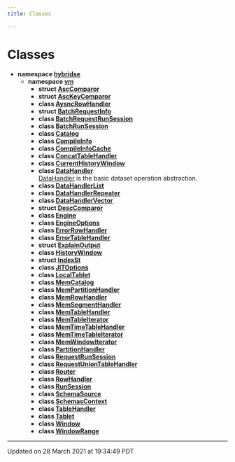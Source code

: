```yaml
---
title: Classes

---
```


# Classes




* **namespace [hybridse](/hybridse/usage/api/markdownNamespaces/namespacehybridse.md)** 
    * **namespace [vm](/hybridse/usage/api/markdownNamespaces/namespacehybridse_1_1vm.md)** 
        * **struct [AscComparor](/hybridse/usage/api/markdownClasses/structhybridse_1_1vm_1_1_asc_comparor.md)** 
        * **struct [AscKeyComparor](/hybridse/usage/api/markdownClasses/structhybridse_1_1vm_1_1_asc_key_comparor.md)** 
        * **class [AysncRowHandler](/hybridse/usage/api/markdownClasses/classhybridse_1_1vm_1_1_aysnc_row_handler.md)** 
        * **struct [BatchRequestInfo](/hybridse/usage/api/markdownClasses/structhybridse_1_1vm_1_1_batch_request_info.md)** 
        * **class [BatchRequestRunSession](/hybridse/usage/api/markdownClasses/classhybridse_1_1vm_1_1_batch_request_run_session.md)** 
        * **class [BatchRunSession](/hybridse/usage/api/markdownClasses/classhybridse_1_1vm_1_1_batch_run_session.md)** 
        * **class [Catalog](/hybridse/usage/api/markdownClasses/classhybridse_1_1vm_1_1_catalog.md)** 
        * **class [CompileInfo](/hybridse/usage/api/markdownClasses/classhybridse_1_1vm_1_1_compile_info.md)** 
        * **class [CompileInfoCache](/hybridse/usage/api/markdownClasses/classhybridse_1_1vm_1_1_compile_info_cache.md)** 
        * **class [ConcatTableHandler](/hybridse/usage/api/markdownClasses/classhybridse_1_1vm_1_1_concat_table_handler.md)** 
        * **class [CurrentHistoryWindow](/hybridse/usage/api/markdownClasses/classhybridse_1_1vm_1_1_current_history_window.md)** 
        * **class [DataHandler](/hybridse/usage/api/markdownClasses/classhybridse_1_1vm_1_1_data_handler.md)** <br>[DataHandler]() is the basic dataset operation abstraction. 
        * **class [DataHandlerList](/hybridse/usage/api/markdownClasses/classhybridse_1_1vm_1_1_data_handler_list.md)** 
        * **class [DataHandlerRepeater](/hybridse/usage/api/markdownClasses/classhybridse_1_1vm_1_1_data_handler_repeater.md)** 
        * **class [DataHandlerVector](/hybridse/usage/api/markdownClasses/classhybridse_1_1vm_1_1_data_handler_vector.md)** 
        * **struct [DescComparor](/hybridse/usage/api/markdownClasses/structhybridse_1_1vm_1_1_desc_comparor.md)** 
        * **class [Engine](/hybridse/usage/api/markdownClasses/classhybridse_1_1vm_1_1_engine.md)** 
        * **class [EngineOptions](/hybridse/usage/api/markdownClasses/classhybridse_1_1vm_1_1_engine_options.md)** 
        * **class [ErrorRowHandler](/hybridse/usage/api/markdownClasses/classhybridse_1_1vm_1_1_error_row_handler.md)** 
        * **class [ErrorTableHandler](/hybridse/usage/api/markdownClasses/classhybridse_1_1vm_1_1_error_table_handler.md)** 
        * **struct [ExplainOutput](/hybridse/usage/api/markdownClasses/structhybridse_1_1vm_1_1_explain_output.md)** 
        * **class [HistoryWindow](/hybridse/usage/api/markdownClasses/classhybridse_1_1vm_1_1_history_window.md)** 
        * **struct [IndexSt](/hybridse/usage/api/markdownClasses/structhybridse_1_1vm_1_1_index_st.md)** 
        * **class [JITOptions](/hybridse/usage/api/markdownClasses/classhybridse_1_1vm_1_1_j_i_t_options.md)** 
        * **class [LocalTablet](/hybridse/usage/api/markdownClasses/classhybridse_1_1vm_1_1_local_tablet.md)** 
        * **class [MemCatalog](/hybridse/usage/api/markdownClasses/classhybridse_1_1vm_1_1_mem_catalog.md)** 
        * **class [MemPartitionHandler](/hybridse/usage/api/markdownClasses/classhybridse_1_1vm_1_1_mem_partition_handler.md)** 
        * **class [MemRowHandler](/hybridse/usage/api/markdownClasses/classhybridse_1_1vm_1_1_mem_row_handler.md)** 
        * **class [MemSegmentHandler](/hybridse/usage/api/markdownClasses/classhybridse_1_1vm_1_1_mem_segment_handler.md)** 
        * **class [MemTableHandler](/hybridse/usage/api/markdownClasses/classhybridse_1_1vm_1_1_mem_table_handler.md)** 
        * **class [MemTableIterator](/hybridse/usage/api/markdownClasses/classhybridse_1_1vm_1_1_mem_table_iterator.md)** 
        * **class [MemTimeTableHandler](/hybridse/usage/api/markdownClasses/classhybridse_1_1vm_1_1_mem_time_table_handler.md)** 
        * **class [MemTimeTableIterator](/hybridse/usage/api/markdownClasses/classhybridse_1_1vm_1_1_mem_time_table_iterator.md)** 
        * **class [MemWindowIterator](/hybridse/usage/api/markdownClasses/classhybridse_1_1vm_1_1_mem_window_iterator.md)** 
        * **class [PartitionHandler](/hybridse/usage/api/markdownClasses/classhybridse_1_1vm_1_1_partition_handler.md)** 
        * **class [RequestRunSession](/hybridse/usage/api/markdownClasses/classhybridse_1_1vm_1_1_request_run_session.md)** 
        * **class [RequestUnionTableHandler](/hybridse/usage/api/markdownClasses/classhybridse_1_1vm_1_1_request_union_table_handler.md)** 
        * **class [Router](/hybridse/usage/api/markdownClasses/classhybridse_1_1vm_1_1_router.md)** 
        * **class [RowHandler](/hybridse/usage/api/markdownClasses/classhybridse_1_1vm_1_1_row_handler.md)** 
        * **class [RunSession](/hybridse/usage/api/markdownClasses/classhybridse_1_1vm_1_1_run_session.md)** 
        * **class [SchemaSource](/hybridse/usage/api/markdownClasses/classhybridse_1_1vm_1_1_schema_source.md)** 
        * **class [SchemasContext](/hybridse/usage/api/markdownClasses/classhybridse_1_1vm_1_1_schemas_context.md)** 
        * **class [TableHandler](/hybridse/usage/api/markdownClasses/classhybridse_1_1vm_1_1_table_handler.md)** 
        * **class [Tablet](/hybridse/usage/api/markdownClasses/classhybridse_1_1vm_1_1_tablet.md)** 
        * **class [Window](/hybridse/usage/api/markdownClasses/classhybridse_1_1vm_1_1_window.md)** 
        * **class [WindowRange](/hybridse/usage/api/markdownClasses/classhybridse_1_1vm_1_1_window_range.md)** 



-------------------------------

Updated on 28 March 2021 at 19:34:49 PDT
